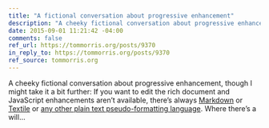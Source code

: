 ```yaml
---
title: "A fictional conversation about progressive enhancement"
description: "A cheeky fictional conversation about progressive enhancement, though I might take it a bit further…"
date: 2015-09-01 11:21:42 -04:00
comments: false
ref_url: https://tommorris.org/posts/9370
in_reply_to: https://tommorris.org/posts/9370
ref_source: tommorris.org
---
```


A cheeky fictional conversation about progressive enhancement, though I might take it a bit further: If you want to edit the rich document and JavaScript enhancements aren’t available, there’s always [Markdown](https://daringfireball.net/projects/markdown/) or [Textile](https://redcloth.org/hobix.com/textile/) or [any other plain text pseudo-formatting language](https://en.wikipedia.org/wiki/Lightweight_markup_language#Types). Where there’s a will…
